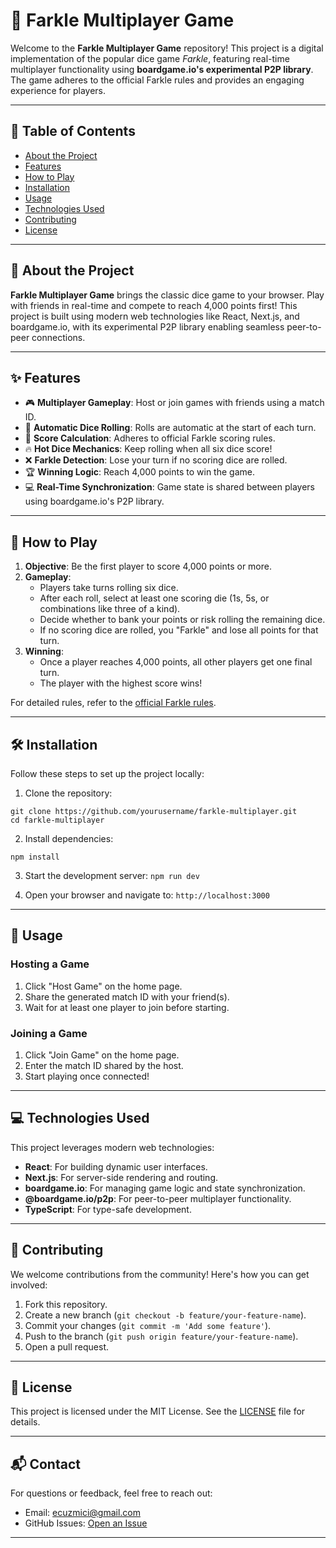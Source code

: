 # 🎲 Farkle Multiplayer Game

Welcome to the **Farkle Multiplayer Game** repository! This project is a digital implementation of the popular dice game *Farkle*, featuring real-time multiplayer functionality using **boardgame.io's experimental P2P library**. The game adheres to the official Farkle rules and provides an engaging experience for players.

---

## 📖 Table of Contents

- [About the Project](#about-the-project)
- [Features](#features)
- [How to Play](#how-to-play)
- [Installation](#installation)
- [Usage](#usage)
- [Technologies Used](#technologies-used)
- [Contributing](#contributing)
- [License](#license)

---

## 📝 About the Project

**Farkle Multiplayer Game** brings the classic dice game to your browser. Play with friends in real-time and compete to reach 4,000 points first! This project is built using modern web technologies like React, Next.js, and boardgame.io, with its experimental P2P library enabling seamless peer-to-peer connections.

---

## ✨ Features

- 🎮 **Multiplayer Gameplay**: Host or join games with friends using a match ID.
- 🎲 **Automatic Dice Rolling**: Rolls are automatic at the start of each turn.
- 🧮 **Score Calculation**: Adheres to official Farkle scoring rules.
- 🔥 **Hot Dice Mechanics**: Keep rolling when all six dice score!
- ❌ **Farkle Detection**: Lose your turn if no scoring dice are rolled.
- 🏆 **Winning Logic**: Reach 4,000 points to win the game.
- 💻 **Real-Time Synchronization**: Game state is shared between players using boardgame.io's P2P library.

---

## 🎲 How to Play

1. **Objective**: Be the first player to score 4,000 points or more.
2. **Gameplay**:
   - Players take turns rolling six dice.
   - After each roll, select at least one scoring die (1s, 5s, or combinations like three of a kind).
   - Decide whether to bank your points or risk rolling the remaining dice.
   - If no scoring dice are rolled, you "Farkle" and lose all points for that turn.
3. **Winning**:
   - Once a player reaches 4,000 points, all other players get one final turn.
   - The player with the highest score wins!

For detailed rules, refer to the [official Farkle rules](https://farkle.games/official-rules/).

---

## 🛠️ Installation

Follow these steps to set up the project locally:

1. Clone the repository:

```
git clone https://github.com/yourusername/farkle-multiplayer.git
cd farkle-multiplayer
```

2. Install dependencies:

```
npm install
```

3. Start the development server:
```npm run dev```


4. Open your browser and navigate to:
```http://localhost:3000```


---

## 🚀 Usage

### Hosting a Game
1. Click "Host Game" on the home page.
2. Share the generated match ID with your friend(s).
3. Wait for at least one player to join before starting.

### Joining a Game
1. Click "Join Game" on the home page.
2. Enter the match ID shared by the host.
3. Start playing once connected!

---

## 💻 Technologies Used

This project leverages modern web technologies:

- **React**: For building dynamic user interfaces.
- **Next.js**: For server-side rendering and routing.
- **boardgame.io**: For managing game logic and state synchronization.
- **@boardgame.io/p2p**: For peer-to-peer multiplayer functionality.
- **TypeScript**: For type-safe development.

---

## 🤝 Contributing

We welcome contributions from the community! Here's how you can get involved:

1. Fork this repository.
2. Create a new branch (`git checkout -b feature/your-feature-name`).
3. Commit your changes (`git commit -m 'Add some feature'`).
4. Push to the branch (`git push origin feature/your-feature-name`).
5. Open a pull request.


---

## 📜 License

This project is licensed under the MIT License. See the [LICENSE](https://github.com/ecuzmici/farkle-game/blob/main/LICENSE.md) file for details.

---


## 📬 Contact

For questions or feedback, feel free to reach out:

- Email: ecuzmici@gmail.com
- GitHub Issues: [Open an Issue](https://github.com/ecuzmici/farkle-multiplayer/issues)

---

